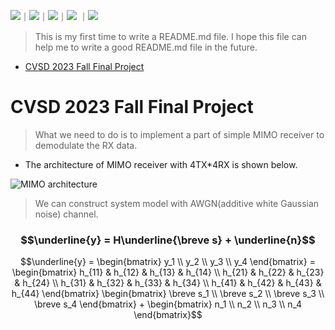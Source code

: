 <!-- 底下標籤來源參考寫法可至：https://github.com/Envoy-VC/awesome-badges#github-stats -->

![](https://img.shields.io/badge/Verilog-informational)｜![](https://img.shields.io/badge/RTL-informational)｜![](https://img.shields.io/badge/Design_Compiler-informational)｜![](https://img.shields.io/badge/Synthesis-informational) ｜![](https://img.shields.io/badge/Innovus-informational)

> This is my first time to write a README.md file. I hope this file can help me to write a good README.md file in the future.

- [CVSD 2023 Fall Final Project](#CVSD-2023-Fall-Final-Project)

# CVSD 2023 Fall Final Project

> What we need to do is to implement a part of simple MIMO receiver to demodulate the RX data.    
* The architecture of MIMO receiver with 4TX*4RX is shown below.

![MIMO architecture](https://github.com/hank09901/CVSD/blob/main/Picture/MIMO.png)

> We can construct system model with AWGN(additive white Gaussian noise) channel.

### $$\underline{y} = H\underline{\breve s} + \underline{n}$$

$$\underline{y} = \begin{bmatrix} y_1 \\ y_2 \\ y_3 \\ y_4 \end{bmatrix} = \begin{bmatrix} h_{11} & h_{12} & h_{13} & h_{14} \\ h_{21} & h_{22} & h_{23} & h_{24} \\ h_{31} & h_{32} & h_{33} & h_{34} \\ h_{41} & h_{42} & h_{43} & h_{44} \end{bmatrix} \begin{bmatrix} \breve s_1 \\ \breve s_2 \\ \breve s_3 \\ \breve s_4 \end{bmatrix} + \begin{bmatrix} n_1 \\ n_2 \\ n_3 \\ n_4 \end{bmatrix}$$

